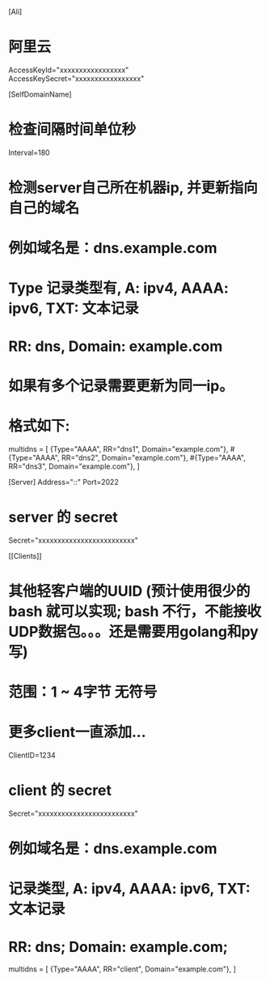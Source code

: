 [Ali]
# 阿里云
AccessKeyId="xxxxxxxxxxxxxxxxx"
AccessKeySecret="xxxxxxxxxxxxxxxxx"

[SelfDomainName]
# 检查间隔时间单位秒
Interval=180

# 检测server自己所在机器ip, 并更新指向自己的域名
# 例如域名是：dns.example.com
# Type 记录类型有, A: ipv4, AAAA: ipv6, TXT: 文本记录
# RR: dns,  Domain: example.com
# 如果有多个记录需要更新为同一ip。
# 格式如下:
multidns = [
    {Type="AAAA", RR="dns1", Domain="example.com"},
    #{Type="AAAA", RR="dns2", Domain="example.com"},
    #{Type="AAAA", RR="dns3", Domain="example.com"},
]


[Server]
Address="::"
Port=2022
# server 的 secret
Secret="xxxxxxxxxxxxxxxxxxxxxxxxx"

[[Clients]]
# 其他轻客户端的UUID (预计使用很少的 bash 就可以实现; bash 不行，不能接收UDP数据包。。。还是需要用golang和py写)
# 范围：1 ~ 4字节 无符号
# 更多client一直添加...
ClientID=1234

# client 的 secret
Secret="xxxxxxxxxxxxxxxxxxxxxxxxx"

# 例如域名是：dns.example.com
# 记录类型, A: ipv4, AAAA: ipv6, TXT: 文本记录
# RR: dns; Domain: example.com;
multidns = [
    {Type="AAAA", RR="client", Domain="example.com"},
]

